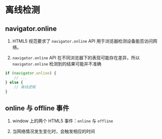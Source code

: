 # 离线检测
## navigator.online
1. HTML5 规范要求了 `navigator.online` API 用于浏览器检测设备能否访问网络。

2. `navigator.online` API 在不同浏览器下的表现可能存在差异，所以 `navigator.online` 检测到的结果可能并不准确

```javascript
if (navigator.online) {
    // ...
} else {
    // 离线逻辑
}
```

## online 与 offline 事件
1. window 上的两个 HTML5 事件：`online` 与 `offline`

2. 当网络情况发生变化时，会触发相应的时间
